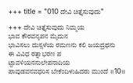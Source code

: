 +++
title = "010 ದೇವಿ ಚಿತ್ತೈಸುವುದು"

+++
ದೇವಿ ಚಿತ್ತೈಸುವುದು ನಿಮ್ಮಯ  
ಭಾವ ಕೌರವನೃಪನ ಮೈದುನ  
ಭಾವಿಸಲು ದುಸ್ಸಳೆಯ ರಮಣನು ಕಲಿ ಜಯದ್ರಥನು   
ಈ ವಿವಿಧ ರತ್ನಾಭರಣ ಪ  
ಟ್ಟಾವಳಿಯನನುಲೇಪನಾದಿಯ   
ಪಾವುಡವನವಧರಿಸ ಬೇಕೆಂದಿಳುಹಿದರು ಮುಂದೆ     ॥10॥